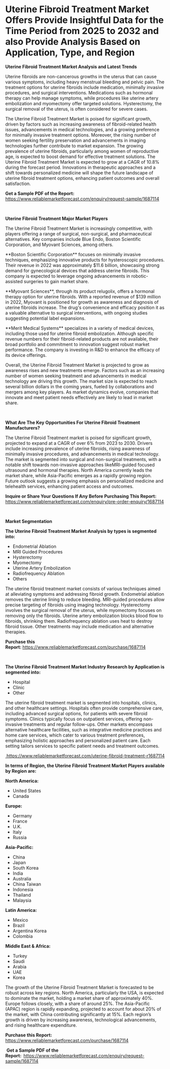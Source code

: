 <p><h1>Uterine Fibroid Treatment Market Offers Provide Insightful Data for the Time Period from 2025 to 2032 and also Provide Analysis Based on Application, Type, and Region</h1></p><p><strong>Uterine Fibroid Treatment Market Analysis and Latest Trends</strong></p>
<p><p>Uterine fibroids are non-cancerous growths in the uterus that can cause various symptoms, including heavy menstrual bleeding and pelvic pain. The treatment options for uterine fibroids include medication, minimally invasive procedures, and surgical interventions. Medications such as hormonal therapy can help manage symptoms, while procedures like uterine artery embolization and myomectomy offer targeted solutions. Hysterectomy, the surgical removal of the uterus, is often considered for severe cases.</p><p>The Uterine Fibroid Treatment Market is poised for significant growth, driven by factors such as increasing awareness of fibroid-related health issues, advancements in medical technologies, and a growing preference for minimally invasive treatment options. Moreover, the rising number of women seeking fertility preservation and advancements in imaging technologies further contribute to market expansion. The growing prevalence of uterine fibroids, particularly among women of reproductive age, is expected to boost demand for effective treatment solutions. The Uterine Fibroid Treatment Market is expected to grow at a CAGR of 10.8% during the forecast period. Innovations in therapeutic approaches and a shift towards personalized medicine will shape the future landscape of uterine fibroid treatment options, enhancing patient outcomes and overall satisfaction.</p></p>
<p><strong>Get a Sample PDF of the Report:&nbsp;</strong> <a href="https://www.reliablemarketforecast.com/enquiry/request-sample/1687114?utm_campaign=3249&utm_medium=2&utm_source=Github&utm_content=ia&utm_term=19042025&utm_id=uterine-fibroid-treatment">https://www.reliablemarketforecast.com/enquiry/request-sample/1687114</a></p>
<p>&nbsp;</p>
<p><strong>Uterine Fibroid Treatment Major Market Players</strong></p>
<p><p>The Uterine Fibroid Treatment Market is increasingly competitive, with players offering a range of surgical, non-surgical, and pharmaceutical alternatives. Key companies include Blue Endo, Boston Scientific Corporation, and Myovant Sciences, among others.</p><p>**Boston Scientific Corporation** focuses on minimally invasive techniques, emphasizing innovative products for hysteroscopic procedures. Their revenue in 2022 was approximately $11.6 billion, showcasing strong demand for gynecological devices that address uterine fibroids. This company is expected to leverage ongoing advancements in robotic-assisted surgeries to gain market share.</p><p>**Myovant Sciences**, through its product relugolix, offers a hormonal therapy option for uterine fibroids. With a reported revenue of $139 million in 2022, Myovant is positioned for growth as awareness and diagnosis of uterine fibroids increase. The drug's convenience and efficacy position it as a valuable alternative to surgical interventions, with ongoing studies suggesting potential label expansions.</p><p>**Merit Medical Systems** specializes in a variety of medical devices, including those used for uterine fibroid embolization. Although specific revenue numbers for their fibroid-related products are not available, their broad portfolio and commitment to innovation suggest robust market performance. The company is investing in R&D to enhance the efficacy of its device offerings.</p><p>Overall, the Uterine Fibroid Treatment Market is projected to grow as awareness rises and new treatments emerge. Factors such as an increasing number of women seeking treatment and advancements in medical technology are driving this growth. The market size is expected to reach several billion dollars in the coming years, fueled by collaborations and mergers among key players. As market dynamics evolve, companies that innovate and meet patient needs effectively are likely to lead in market share.</p></p>
<p>&nbsp;</p>
<p><strong>What Are The Key Opportunities For Uterine Fibroid Treatment Manufacturers?</strong></p>
<p><p>The Uterine Fibroid Treatment market is poised for significant growth, projected to expand at a CAGR of over 6% from 2023 to 2030. Drivers include increasing prevalence of uterine fibroids, rising awareness of minimally invasive procedures, and advancements in medical technology. The market is segmented into surgical and non-surgical treatments, with a notable shift towards non-invasive approaches likeMRI-guided focused ultrasound and hormonal therapies. North America currently leads the market share, while Asia-Pacific emerges as a rapidly growing region. Future outlook suggests a growing emphasis on personalized medicine and telehealth services, enhancing patient access and outcomes.</p></p>
<p><strong>Inquire or Share Your Questions If Any Before Purchasing This Report:</strong> <a href="https://www.reliablemarketforecast.com/enquiry/pre-order-enquiry/1687114?utm_campaign=3249&utm_medium=2&utm_source=Github&utm_content=ia&utm_term=19042025&utm_id=uterine-fibroid-treatment">https://www.reliablemarketforecast.com/enquiry/pre-order-enquiry/1687114</a></p>
<p>&nbsp;</p>
<p><strong>Market Segmentation</strong></p>
<p><strong>The Uterine Fibroid Treatment Market Analysis by types is segmented into:</strong></p>
<p><ul><li>Endometrial Ablation</li><li>MRI Guided Procedures</li><li>Hysterectomy</li><li>Myomectomy</li><li>Uterine Artery Embolization</li><li>Radiofrequency Ablation</li><li>Others</li></ul></p>
<p><p>The uterine fibroid treatment market consists of various techniques aimed at alleviating symptoms and addressing fibroid growth. Endometrial ablation removes the uterine lining to reduce bleeding. MRI-guided procedures allow precise targeting of fibroids using imaging technology. Hysterectomy involves the surgical removal of the uterus, while myomectomy focuses on removing only the fibroids. Uterine artery embolization blocks blood flow to fibroids, shrinking them. Radiofrequency ablation uses heat to destroy fibroid tissue. Other treatments may include medication and alternative therapies.</p></p>
<p><strong>Purchase this Report:&nbsp;</strong><a href="https://www.reliablemarketforecast.com/purchase/1687114?utm_campaign=3249&utm_medium=2&utm_source=Github&utm_content=ia&utm_term=19042025&utm_id=uterine-fibroid-treatment">https://www.reliablemarketforecast.com/purchase/1687114</a></p>
<p>&nbsp;</p>
<p><strong>The Uterine Fibroid Treatment Market Industry Research by Application is segmented into:</strong></p>
<p><ul><li>Hospital</li><li>Clinic</li><li>Other</li></ul></p>
<p><p>The uterine fibroid treatment market is segmented into hospitals, clinics, and other healthcare settings. Hospitals often provide comprehensive care, including advanced surgical options, for patients with severe fibroid symptoms. Clinics typically focus on outpatient services, offering non-invasive treatments and regular follow-ups. Other markets encompass alternative healthcare facilities, such as integrative medicine practices and home care services, which cater to various treatment preferences, emphasizing holistic approaches and personalized patient care. Each setting tailors services to specific patient needs and treatment outcomes.</p></p>
<p><a href="https://www.reliablemarketforecast.com/uterine-fibroid-treatment-r1687114?utm_campaign=3249&utm_medium=2&utm_source=Github&utm_content=ia&utm_term=19042025&utm_id=uterine-fibroid-treatment">&nbsp;https://www.reliablemarketforecast.com/uterine-fibroid-treatment-r1687114</a></p>
<p><strong>In terms of Region, the Uterine Fibroid Treatment Market Players available by Region are:</strong></p>
<p>
    <p> <strong> North America: </strong>
        <ul>
            <li>United States</li>
            <li>Canada</li>
        </ul>
        </p> 
    <p> <strong> Europe: </strong>
        <ul>
            <li>Germany</li>
            <li>France</li>
            <li>U.K.</li>
            <li>Italy</li>
            <li>Russia</li>
        </ul>
        </p> 
    <p> <strong> Asia-Pacific: </strong>
        <ul>
            <li>China</li>
            <li>Japan</li>
            <li>South Korea</li>
            <li>India</li>
            <li>Australia</li>
            <li>China Taiwan</li>
            <li>Indonesia</li>
            <li>Thailand</li>
            <li>Malaysia</li>
        </ul>
        </p> 
    <p> <strong> Latin America: </strong>
        <ul>
            <li>Mexico</li>
            <li>Brazil</li>
            <li>Argentina Korea</li>
            <li>Colombia</li>
        </ul>
        </p> 
    <p> <strong> Middle East & Africa: </strong>
        <ul>
            <li>Turkey</li>
            <li>Saudi</li>
            <li>Arabia</li>
            <li>UAE</li>
            <li>Korea</li>
        </ul>
    </p>
    </p>
<p><p>The growth of the Uterine Fibroid Treatment Market is forecasted to be robust across key regions. North America, particularly the USA, is expected to dominate the market, holding a market share of approximately 40%. Europe follows closely, with a share of around 25%. The Asia-Pacific (APAC) region is rapidly expanding, projected to account for about 20% of the market, with China contributing significantly at 15%. Each region’s growth is driven by increasing awareness, technological advancements, and rising healthcare expenditure.</p></p>
<p><strong>Purchase this Report: </strong><a href="https://www.reliablemarketforecast.com/purchase/1687114?utm_campaign=3249&utm_medium=2&utm_source=Github&utm_content=ia&utm_term=19042025&utm_id=uterine-fibroid-treatment">https://www.reliablemarketforecast.com/purchase/1687114</a></p>
<p>&nbsp;<strong>Get a Sample PDF of the Report:&nbsp;&nbsp;</strong><a href="https://www.reliablemarketforecast.com/enquiry/request-sample/1687114?utm_campaign=3249&utm_medium=2&utm_source=Github&utm_content=ia&utm_term=19042025&utm_id=uterine-fibroid-treatment">https://www.reliablemarketforecast.com/enquiry/request-sample/1687114</a></p>
<p><strong></strong></p>
<p><p></p><p></p><p></p></p>